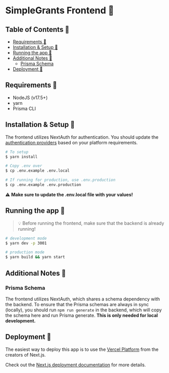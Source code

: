 # SimpleGrants Frontend 📱 <!-- omit from toc -->

## Table of Contents 📒 <!-- omit from toc -->

- [Requirements 📝](#requirements-%F0%9F%93%9D)
- [Installation \& Setup 🧪](#installation--setup-%F0%9F%A7%AA)
- [Running the app 🚀](#running-the-app-%F0%9F%9A%80)
- [Additional Notes 🧠](#additional-notes-%F0%9F%A7%A0)
  - [Prisma Schema](#prisma-schema)
- [Deployment 🚀](#deployment-%F0%9F%9A%80)

## Requirements 📝

- NodeJS (v17.5+)
- yarn
- Prisma CLI

## Installation & Setup 🧪

The frontend utilizes NextAuth for authentication. You should update the [authentication providers](./pages/api/auth/[...nextauth].ts) based on your platform requirements.

```bash
# To setup
$ yarn install

# Copy .env over
$ cp .env.example .env.local

# If running for production, use .env.production
$ cp .env.example .env.production

```

⚠️ **Make sure to update the .env.local file with your values!**

## Running the app 🚀

> 💡 Before running the frontend, make sure that the backend is already running!

```bash
# development mode
$ yarn dev -p 3001

# production mode
$ yarn build && yarn start
```

## Additional Notes 🧠

### Prisma Schema

The frontend utilizes NextAuth, which shares a schema dependency with the backend. To ensure that the Prisma schemas are always in sync (locally), you should run `npm run generate` in the backend, which will copy the schema here and run Prisma generate. **This is only needed for local development.**

## Deployment 🚀

The easiest way to deploy this app is to use the [Vercel Platform](https://vercel.com/new?utm_medium=default-template&filter=next.js&utm_source=create-next-app&utm_campaign=create-next-app-readme) from the creators of Next.js.

Check out the [Next.js deployment documentation](https://nextjs.org/docs/deployment) for more details.
